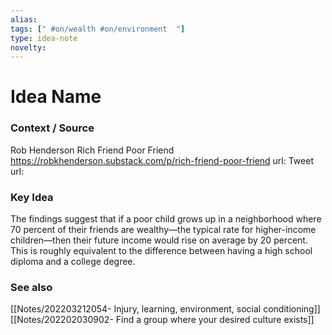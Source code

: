 ```yaml
---
alias: 
tags: [" #on/wealth #on/environment  "]
type: idea-note
novelty: 
---
```

# Idea Name

### Context / Source
Rob Henderson
Rich Friend Poor Friend
https://robkhenderson.substack.com/p/rich-friend-poor-friend
url: 
Tweet url: 

### Key Idea

The findings suggest that if a poor child grows up in a neighborhood where 70 percent of their friends are wealthy—the typical rate for higher-income children—then their future income would rise on average by 20 percent. This is roughly equivalent to the difference between having a high school diploma and a college degree.

### See also
[[Notes/202203212054- Injury, learning, environment, social conditioning]]
[[Notes/202202030902- Find a group where your desired culture exists]]